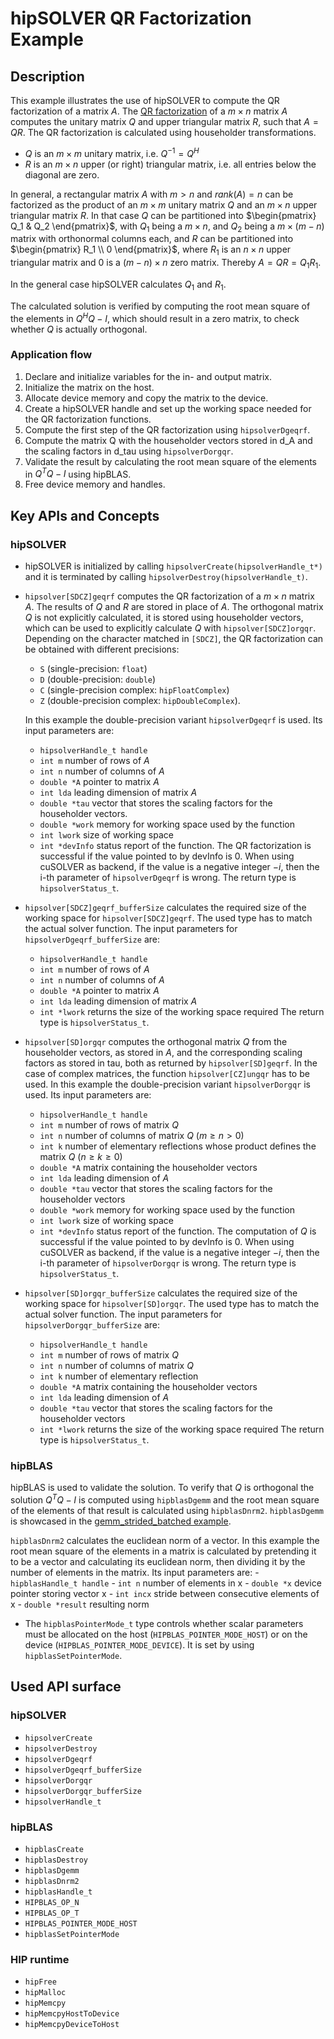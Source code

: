 # hipSOLVER QR Factorization Example

## Description
This example illustrates the use of hipSOLVER to compute the QR factorization of a matrix $A$. The [QR factorization](https://en.wikipedia.org/wiki/QR_decomposition) of a $m \times n$ matrix $A$ computes the unitary matrix $Q$ and upper triangular matrix $R$, such that $A = QR$. The QR factorization is calculated using householder transformations.
- $Q$ is an $m \times m$ unitary matrix, i.e. $Q^{-1} = Q^H$
- $R$ is an $m \times n$ upper (or right) triangular matrix, i.e. all entries below the diagonal are zero.

In general, a rectangular matrix $A$ with $m > n$ and $rank(A) = n$ can be factorized as the product of an $m \times m$ unitary matrix $Q$ and an $m \times n$ upper triangular matrix $R$. In that case $Q$ can be partitioned into $\begin{pmatrix} Q_1 & Q_2 \end{pmatrix}$, with $Q_1$ being a $m \times n$, and $Q_2$ being a $m \times (m - n)$ matrix with orthonormal columns each, and $R$ can be partitioned into $\begin{pmatrix} R_1 \\ 0 \end{pmatrix}$, where $R_1$ is an $n \times n$ upper triangular matrix and $0$ is a $(m - n) \times n$ zero matrix. Thereby $A = Q R = Q_1 R_1$.

In the general case hipSOLVER calculates $Q_1$ and $R_1$.

The calculated solution is verified by computing the root mean square of the elements in $Q^H Q - I$, which should result in a zero matrix, to check whether $Q$ is actually orthogonal.

### Application flow
1. Declare and initialize variables for the in- and output matrix.
2. Initialize the matrix on the host.
3. Allocate device memory and copy the matrix to the device.
4. Create a hipSOLVER handle and set up the working space needed for the QR factorization functions.
5. Compute the first step of the QR factorization using `hipsolverDgeqrf`.
6. Compute the matrix Q with the householder vectors stored in d_A and the scaling factors in d_tau using `hipsolverDorgqr`.
7. Validate the result by calculating the root mean square of the elements in $Q^T Q - I$ using hipBLAS.
8. Free device memory and handles.

## Key APIs and Concepts
### hipSOLVER
- hipSOLVER is initialized by calling `hipsolverCreate(hipsolverHandle_t*)` and it is terminated by calling `hipsolverDestroy(hipsolverHandle_t)`.
- `hipsolver[SDCZ]geqrf` computes the QR factorization of a $m \times n$ matrix $A$. The results of $Q$ and $R$ are stored in place of $A$. The orthogonal matrix $Q$ is not explicitly calculated, it is stored using householder vectors, which can be used to explicitly calculate $Q$ with `hipsolver[SDCZ]orgqr`. Depending on the character matched in `[SDCZ]`, the QR factorization can be obtained with different precisions:
    - `S` (single-precision: `float`)
    - `D` (double-precision: `double`)
    - `C` (single-precision complex: `hipFloatComplex`)
    - `Z` (double-precision complex: `hipDoubleComplex`).

    In this example the double-precision variant `hipsolverDgeqrf` is used.
    Its input parameters are:
    - `hipsolverHandle_t handle`
    - `int m` number of rows of $A$
    - `int n` number of columns of $A$
    - `double *A` pointer to matrix $A$
    - `int lda` leading dimension of matrix $A$
    - `double *tau` vector that stores the scaling factors for the householder vectors.
    - `double *work` memory for working space used by the function
    - `int lwork` size of working space
    - `int *devInfo` status report of the function. The QR factorization is successful if the value pointed to by devInfo is 0. When using cuSOLVER as backend, if the value is a negative integer $-i$, then the i-th parameter of `hipsolverDgeqrf` is wrong.
    The return type is `hipsolverStatus_t`.

- `hipsolver[SDCZ]geqrf_bufferSize` calculates the required size of the working space for `hipsolver[SDCZ]geqrf`. The used type has to match the actual solver function.
    The input parameters for `hipsolverDgeqrf_bufferSize` are:
    - `hipsolverHandle_t handle`
    - `int m` number of rows of $A$
    - `int n` number of columns of $A$
    - `double *A` pointer to matrix $A$
    - `int lda` leading dimension of matrix $A$
    - `int *lwork` returns the size of the working space required
    The return type is `hipsolverStatus_t`.

- `hipsolver[SD]orgqr` computes the orthogonal matrix $Q$ from the householder vectors, as stored in $A$, and the corresponding scaling factors as stored in tau, both as returned by `hipsolver[SD]geqrf`.
    In the case of complex matrices, the function `hipsolver[CZ]ungqr` has to be used.
    In this example the double-precision variant `hipsolverDorgqr` is used.
    Its input parameters are:
    - `hipsolverHandle_t handle`
    - `int m` number of rows of matrix $Q$
    - `int n` number of columns of matrix $Q$ ($m \geq n \gt 0$)
    - `int k` number of elementary reflections whose product defines the matrix $Q$ ($n \geq k \geq 0$)
    - `double *A` matrix containing the householder vectors
    - `int lda` leading dimension of $A$
    - `double *tau` vector that stores the scaling factors for the householder vectors
    - `double *work` memory for working space used by the function
    - `int lwork` size of working space
    - `int *devInfo` status report of the function. The computation of $Q$ is successful if the value pointed to by devInfo is 0. When using cuSOLVER as backend, if the value is a negative integer $-i$, then the i-th parameter of `hipsolverDorgqr` is wrong.
    The return type is `hipsolverStatus_t`.

- `hipsolver[SD]orgqr_bufferSize` calculates the required size of the working space for `hipsolver[SD]orgqr`. The used type has to match the actual solver function.
    The input parameters for `hipsolverDorgqr_bufferSize` are:
    - `hipsolverHandle_t handle`
    - `int m` number of rows of matrix $Q$
    - `int n` number of columns of matrix $Q$
    - `int k` number of elementary reflection
    - `double *A` matrix containing the householder vectors
    - `int lda` leading dimension of $A$
    - `double *tau` vector that stores the scaling factors for the householder vectors
    - `int *lwork` returns the size of the working space required
    The return type is `hipsolverStatus_t`.

### hipBLAS
hipBLAS is used to validate the solution. To verify that $Q$ is orthogonal the solution $Q^T Q - I$ is computed using `hipblasDgemm` and the root mean square of the elements of that result is calculated using `hipblasDnrm2`. `hipblasDgemm` is showcased in the [gemm_strided_batched example](/Libraries/hipBLAS/gemm_strided_batched/).

`hipblasDnrm2` calculates the euclidean norm of a vector. In this example the root mean square of the elements in a matrix is calculated by pretending it to be a vector and calculating its euclidean norm, then dividing it by the number of elements in the matrix.
    Its input parameters are:
    - `hipblasHandle_t handle`
    - `int n` number of elements in x
    - `double *x` device pointer storing vector x
    - `int incx` stride between consecutive elements of x
    - `double *result` resulting norm
- The `hipblasPointerMode_t` type controls whether scalar parameters must be allocated on the host (`HIPBLAS_POINTER_MODE_HOST`) or on the device (`HIPBLAS_POINTER_MODE_DEVICE`). It is set by using `hipblasSetPointerMode`.
## Used API surface
### hipSOLVER
- `hipsolverCreate`
- `hipsolverDestroy`
- `hipsolverDgeqrf`
- `hipsolverDgeqrf_bufferSize`
- `hipsolverDorgqr`
- `hipsolverDorgqr_bufferSize`
- `hipsolverHandle_t`

### hipBLAS
- `hipblasCreate`
- `hipblasDestroy`
- `hipblasDgemm`
- `hipblasDnrm2`
- `hipblasHandle_t`
- `HIPBLAS_OP_N`
- `HIPBLAS_OP_T`
- `HIPBLAS_POINTER_MODE_HOST`
- `hipblasSetPointerMode`

### HIP runtime
- `hipFree`
- `hipMalloc`
- `hipMemcpy`
- `hipMemcpyHostToDevice`
- `hipMemcpyDeviceToHost`
